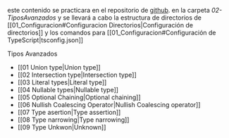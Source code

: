 
este contenido se practicara en el repositorio de [github](https://github.com/santiagoieshna/TypeScriptPRacticando). en la carpeta 
*02-TiposAvanzados* y se llevará a cabo la estructura de directorios de [[01_Configuracion#Configuracion Directorios|Configuración de directorios]] y los comandos para [[01_Configuracion#Configuración de TypeScript|tsconfig.json]] 

Tipos Avanzados

- [[01 Union type|Union type]]
- [[02 Intersection type|Intersection type]]
- [[03 Literal types|Literal type]]
- [[04 Nullable types|Nullable type]]
- [[05 Optional Chaining|Optional chaining]]
- [[06 Nullish Coalescing Operator|Nullish Coalescing operator]]
- [[07 Type asertion|Type assertion]]
- [[08 Type narrowing|Type narrowing]]
- [[09 Type Unkwon|Unknown]]
